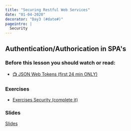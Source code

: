 ```yaml
---
title: "Securing Restful Web Services"
date: "01-04-2020"
decorator: "Day3 (#date#)"
pageintro: |
  Security
---
```


## Authentication/Authorication in SPA's

### Before this lesson you should watch or read:

- [:tv: JSON Web Tokens (first 24 min ONLY)](https://www.youtube.com/watch?v=oXxbB5kv9OA)

### Exercises

<!--BEGIN exercises ##-->

- [Exercises Security (complete it)](https://docs.google.com/document/d/1J0pLlU-9iLoVn_yqt5RnJ_nsQExt_kcajMoJ47wsRN4/edit?usp=sharing)
  <!--END exercises ##-->

### Slides

[Slides](http://sem3slides.mydemos.dk/security/security.html)
